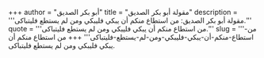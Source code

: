 +++
author = "أبو بكر الصديق"
title = "مقولة أبو بكر الصديق"
description = '''مقولة أبو بكر الصديق: من استطاع منكم أن يبكي فليبكي ومن لم يستطع فليتباكى.'''
quote = '''من استطاع منكم أن يبكي فليبكي ومن لم يستطع فليتباكى.'''
slug = '''من-استطاع-منكم-أن-يبكي-فليبكي-ومن-لم-يستطع-فليتباكى'''
+++
من استطاع منكم أن يبكي فليبكي ومن لم يستطع فليتباكى.
